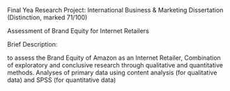 Final Yea Research Project:	International Business & Marketing Dissertation (Distinction, marked 71/100) 

Assessment of Brand Equity for Internet Retailers  

Brief Description: 

to assess the Brand Equity of Amazon as an Internet Retailer, Combination of exploratory and conclusive research through qualitative and quantitative methods. Analyses of primary data using content analysis (for qualitative data) and SPSS (for quantitative data)  
